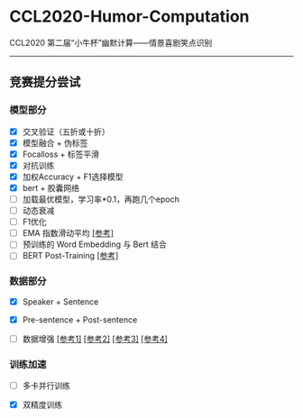 # CCL2020-Humor-Computation
CCL2020 第二届“小牛杯”幽默计算——情景喜剧笑点识别

---------------

## 竞赛提分尝试

### 模型部分

- [x] 交叉验证（五折或十折）
- [x] 模型融合 + 伪标签
- [x] Focalloss + 标签平滑
- [x] 对抗训练
- [x] 加权Accuracy + F1选择模型
- [x] bert + 胶囊网络
- [ ] 加载最优模型，学习率*0.1，再跑几个epoch
- [ ] 动态衰减
- [ ] F1优化
- [ ] EMA 指数滑动平均 [[参考]](https://zhuanlan.zhihu.com/p/51672655?utm_source=wechat_session&utm_medium=social&utm_oi=602621868809916416)
- [ ] 预训练的 Word Embedding 与 Bert 结合
- [ ] BERT Post-Training [[参考]](https://github.com/howardhsu/BERT-for-RRC-ABSA)

### 数据部分 

- [x] Speaker + Sentence
- [x] Pre-sentence + Post-sentence
- [ ] 数据增强 [[参考1]](https://zhuanlan.zhihu.com/p/145521255?utm_source=wechat_session&utm_medium=social&utm_oi=602621868809916416) [[参考2]](https://github.com/tongchangD/text_data_enhancement_with_LaserTagger?utm_source=wechat_session&utm_medium=social&utm_oi=602621868809916416) [[参考3]](https://github.com/QData/TextAttack) [[参考4]](https://github.com/flyingwaters/EDA-Easier-Data-Augment-for-chinese)



### 训练加速

- [ ] 多卡并行训练
- [x] 双精度训练

